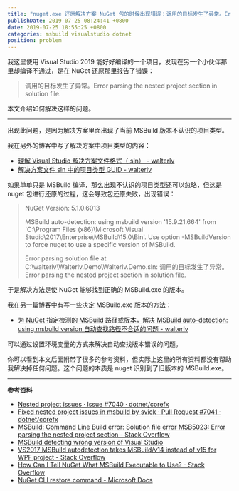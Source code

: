 ```yaml
---
title: "nuget.exe 还原解决方案 NuGet 包的时候出现错误：调用的目标发生了异常。Error parsing the nested project section in solution file."
publishDate: 2019-07-25 08:24:41 +0800
date: 2019-07-25 18:55:25 +0800
categories: msbuild visualstudio dotnet
position: problem
---
```


我这里使用 Visual Studio 2019 能好好编译的一个项目，发现在另一个小伙伴那里却编译不通过，是在 NuGet 还原那里报告了错误：

> 调用的目标发生了异常。Error parsing the nested project section in solution file.

本文介绍如何解决这样的问题。

---

出现此问题，是因为解决方案里面出现了当前 MSBuild 版本不认识的项目类型。

我在另外的博客中写了解决方案中项目类型的内容：

- [理解 Visual Studio 解决方案文件格式（.sln） - walterlv](/post/understand-the-sln-file.html)
- [解决方案文件 sln 中的项目类型 GUID - walterlv](/post/a-list-of-project-type-guids.html)

如果单单只是 MSBuild 编译，那么出现不认识的项目类型还可以忽略，但这是 nuget 包进行还原的过程，这会导致包还原失败，出现错误：

> NuGet Version: 5.1.0.6013
> 
> MSBuild auto-detection: using msbuild version '15.9.21.664' from 'C:\Program Files (x86)\Microsoft Visual Studio\2017\Enterprise\MSBuild\15.0\Bin'. Use option -MSBuildVersion to force nuget to use a specific version of MSBuild.
> 
> Error parsing solution file at C:\walterlv\Walterlv.Demo\Walterlv.Demo.sln: 调用的目标发生了异常。  Error parsing the nested project section in solution file.  

于是解决方法是使 NuGet 能够找到正确的 MSBuild.exe 的版本。

我在另一篇博客中有写一些决定 MSBuild.exe 版本的方法：

- [为 NuGet 指定检测的 MSBuild 路径或版本，解决 MSBuild auto-detection: using msbuild version 自动查找路径不合适的问题 - walterlv](/post/specify-msbuild-version-for-nuget-command-line.html)

可以通过设置环境变量的方式来解决自动查找版本错误的问题。

你可以看到本文后面附带了很多的参考资料，但实际上这里的所有资料都没有帮助我解决掉任何问题。这个问题的本质是 nuget 识别到了旧版本的 MSBuild.exe。

---

**参考资料**

- [Nested project issues · Issue #7040 · dotnet/corefx](https://github.com/dotnet/corefx/issues/7040)
- [Fixed nested project issues in msbuild by svick · Pull Request #7041 · dotnet/corefx](https://github.com/dotnet/corefx/pull/7041/files)
- [MSBuild: Command Line Build error: Solution file error MSB5023: Error parsing the nested project section - Stack Overflow](https://stackoverflow.com/q/36777583/6233938)
- [MSBuild detecting wrong version of Visual Studio](https://social.msdn.microsoft.com/Forums/windows/en-US/30bcd671-58f6-4613-baa0-1ebdb55bd3f3/msbuild-detecting-wrong-version-of-visual-studio?forum=msbuild)
- [VS2017 MSBuild autodetection takes MSBuild/v14 instead of v15 for WPF project - Stack Overflow](https://stackoverflow.com/q/49997388/6233938)
- [How Can I Tell NuGet What MSBuild Executable to Use? - Stack Overflow](https://stackoverflow.com/q/49822757/6233938)
- [NuGet CLI restore command - Microsoft Docs](https://docs.microsoft.com/en-us/nuget/reference/cli-reference/cli-ref-restore)
